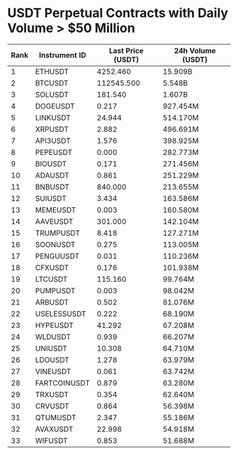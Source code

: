 # USDT Perpetual Contracts with Daily Volume > $50 Million

| Rank | Instrument ID | Last Price (USDT) | 24h Volume (USDT) |
|------|---------------|-------------------|-------------------|
| 1 | ETHUSDT | 4252.460 | 15.909B |
| 2 | BTCUSDT | 112545.500 | 5.548B |
| 3 | SOLUSDT | 181.540 | 1.607B |
| 4 | DOGEUSDT | 0.217 | 927.454M |
| 5 | LINKUSDT | 24.944 | 514.170M |
| 6 | XRPUSDT | 2.882 | 496.691M |
| 7 | API3USDT | 1.576 | 398.925M |
| 8 | PEPEUSDT | 0.000 | 282.773M |
| 9 | BIOUSDT | 0.171 | 271.456M |
| 10 | ADAUSDT | 0.861 | 251.229M |
| 11 | BNBUSDT | 840.000 | 213.655M |
| 12 | SUIUSDT | 3.434 | 163.586M |
| 13 | MEMEUSDT | 0.003 | 160.580M |
| 14 | AAVEUSDT | 301.000 | 142.104M |
| 15 | TRUMPUSDT | 8.418 | 127.271M |
| 16 | SOONUSDT | 0.275 | 113.005M |
| 17 | PENGUUSDT | 0.031 | 110.236M |
| 18 | CFXUSDT | 0.176 | 101.938M |
| 19 | LTCUSDT | 115.160 | 99.764M |
| 20 | PUMPUSDT | 0.003 | 98.042M |
| 21 | ARBUSDT | 0.502 | 81.076M |
| 22 | USELESSUSDT | 0.222 | 68.190M |
| 23 | HYPEUSDT | 41.292 | 67.208M |
| 24 | WLDUSDT | 0.939 | 66.207M |
| 25 | UNIUSDT | 10.308 | 64.710M |
| 26 | LDOUSDT | 1.278 | 63.979M |
| 27 | VINEUSDT | 0.061 | 63.742M |
| 28 | FARTCOINUSDT | 0.879 | 63.280M |
| 29 | TRXUSDT | 0.354 | 62.640M |
| 30 | CRVUSDT | 0.864 | 56.398M |
| 31 | QTUMUSDT | 2.347 | 55.186M |
| 32 | AVAXUSDT | 22.998 | 54.918M |
| 33 | WIFUSDT | 0.853 | 51.688M |
